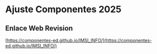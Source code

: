 # **Ajuste Componentes 2025**

## **Enlace Web Revision**

[https://componentes-ed.github.io/IMSI_INFO/](https://componentes-ed.github.io/IMSI_INFO/)

#


